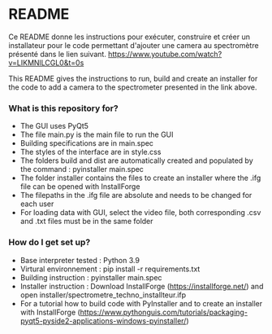 # README #

Ce README donne les instructions pour exécuter, construire et créer un installateur pour le code permettant d'ajouter une camera au spectromètre présenté dans le lien suivant.
https://www.youtube.com/watch?v=LIKMNlLCGL0&t=0s

This README gives the instructions to run, build and create an installer for the code to add a camera to the spectrometer presented in the link above.

### What is this repository for? ###

* The GUI uses PyQt5
* The file main.py is the main file to run the GUI
* Building specifications are in main.spec
* The styles of the interface are in style.css
* The folders build and dist are automatically created and populated by the command : pyinstaller main.spec
* The folder installer contains the files to create an installer where the .ifg file can be opened with InstallForge
* The filepaths in the .ifg file are absolute and needs to be changed for each user
* For loading data with GUI, select the video file, both corresponding .csv and .txt files must be in the same folder

### How do I get set up? ###

* Base interpreter tested : Python 3.9
* Virtural environnement : pip install -r requirements.txt
* Building instruction : pyinstaller main.spec
* Installer instruction : Download InstallForge (https://installforge.net/) and open installer/spectrometre_techno_installteur.ifp
* For a tutorial how to build code with PyInstaller and to create an installer with InstallForge (https://www.pythonguis.com/tutorials/packaging-pyqt5-pyside2-applications-windows-pyinstaller/)

